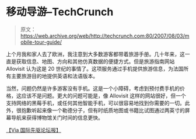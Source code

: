 # 移动导游–TechCrunch

> 原文：<https://web.archive.org/web/http://techcrunch.com:80/2007/08/03/mobile-tour-guide/>

上个月我和家人去了欧洲，我注意到大多数游客都带着旅游手册。几十年来，这一直是获取信息、地图、方向和其他仿真数据的便捷方式。但是旅游指南网站 Allovisit 认为这是 20 世纪的事情了。这项服务通过手机提供旅游信息，为法国所有主要旅游目的地提供英语和法语版本。

当然，问题仍然是许多游客没有手机。这是一个小障碍，考虑到预付费手机的价格，这应该不是问题。更大的问题可能是，像 Allovisit 这样的网站很好，但一个支持网络的黑莓手机，或任何其他智能手机，可以很容易地找到你需要的一切。此外，很抱歉听起来像一个勒德分子，但有时纸质地图或书籍比试图通过两英寸的屏幕导航来获得博物馆关门时间的信息更快。

 [【Via 国际先驱论坛报】](https://web.archive.org/web/20210121032456/http://blogs.iht.com/tribtalk/technology/metamedia/?p=122)